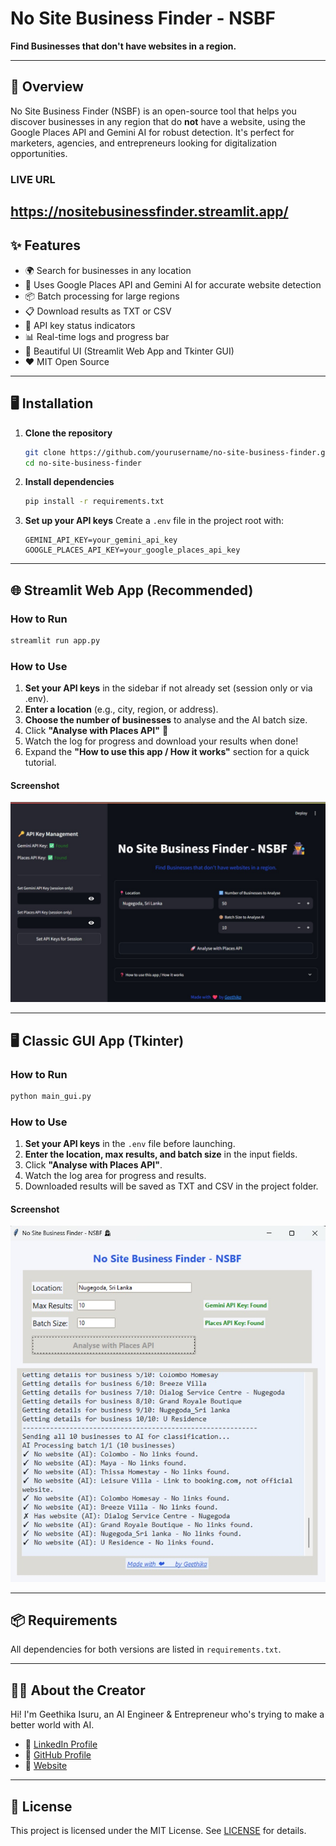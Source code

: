 # No Site Business Finder - NSBF

**Find Businesses that don't have websites in a region.**

---

## 🚀 Overview

No Site Business Finder (NSBF) is an open-source tool that helps you discover businesses in any region that do **not** have a website, using the Google Places API and Gemini AI for robust detection. It's perfect for marketers, agencies, and entrepreneurs looking for digitalization opportunities.

### LIVE URL
https://nositebusinessfinder.streamlit.app/
---

## ✨ Features
- 🌍 Search for businesses in any location
- 🧠 Uses Google Places API and Gemini AI for accurate website detection
- 📦 Batch processing for large regions
- 📋 Download results as TXT or CSV
- 🔑 API key status indicators
- 📊 Real-time logs and progress bar
- 🎨 Beautiful UI (Streamlit Web App and Tkinter GUI)
- ❤️ MIT Open Source

---

## 🖥️ Installation

1. **Clone the repository**
   ```bash
   git clone https://github.com/yourusername/no-site-business-finder.git
   cd no-site-business-finder
   ```
2. **Install dependencies**
   ```bash
   pip install -r requirements.txt
   ```
3. **Set up your API keys**
   Create a `.env` file in the project root with:
   ```
   GEMINI_API_KEY=your_gemini_api_key
   GOOGLE_PLACES_API_KEY=your_google_places_api_key
   ```

---

## 🌐 Streamlit Web App (Recommended)


### How to Run
```bash
streamlit run app.py
```

### How to Use
1. **Set your API keys** in the sidebar if not already set (session only or via .env).
2. **Enter a location** (e.g., city, region, or address).
3. **Choose the number of businesses** to analyse and the AI batch size.
4. Click **"Analyse with Places API"** 🚀
5. Watch the log for progress and download your results when done!
6. Expand the **"How to use this app / How it works"** section for a quick tutorial.

#### Screenshot
![Streamlit App Screenshot](img/NSBF-streamlit.jpg)

---

## 🖥️ Classic GUI App (Tkinter)

### How to Run
```bash
python main_gui.py
```

### How to Use
1. **Set your API keys** in the `.env` file before launching.
2. **Enter the location, max results, and batch size** in the input fields.
3. Click **"Analyse with Places API"**.
4. Watch the log area for progress and results.
5. Downloaded results will be saved as TXT and CSV in the project folder.

#### Screenshot
![GUI App Screenshot](img/NSBF-gui.jpg)

---

## 📦 Requirements
All dependencies for both versions are listed in `requirements.txt`.

---

## 👨‍💻 About the Creator

Hi! I'm Geethika Isuru, an AI Engineer & Entrepreneur who's trying to make a better world with AI.

- 💼 [LinkedIn Profile](https://www.linkedin.com/in/geethikaisuru/)
- 📂 [GitHub Profile](https://github.com/geethikaisuru)
- 🛜 [Website](https://geethikaisuru.com)

---

## 📄 License

This project is licensed under the MIT License. See [LICENSE](LICENSE) for details. 